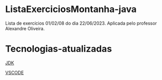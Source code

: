 # ListaExerciciosMontanha-java
Lista de exercícios 01/02/08 do dia 22/06/2023. Aplicada pelo professor Alexandre Oliveira.

# Tecnologias-atualizadas
[JDK](https://www.oracle.com/java/technologies/javase/jdk17-archive-downloads.html)

[VSCODE](https://code.visualstudio.com/download)
